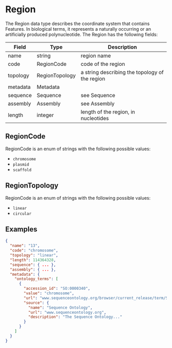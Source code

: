 # Region

The Region data type describes the coordinate system that contains Features. In biological terms, it represents a naturally occurring or an artificially produced polynucleotide. The Region has the following fields:

| Field     | Type           | Description |
|-------    |----------------|-------------|
| name      | string         | region name
| code      | RegionCode     | code of the region
| topology  | RegionTopology | a string describing the topology of the region
| metadata  | Metadata       |
| sequence  | Sequence       | see Sequence
| assembly  | Assembly       | see Assembly
| length    | integer        | length of the region, in nucleotides

## RegionCode
RegionCode is an enum of strings with the following possible values:
- `chromosome`
- `plasmid`
- `scaffold`

## RegionTopology
RegionCode is an enum of strings with the following possible values:
- `linear`
- `circular`

## Examples
```json
{
  "name": "13",
  "code": "chromosome",
  "topology": "linear",
  "length": 114364328,
  "sequence": { ... },
  "assembly": { ... },
  "metadata": {
    "ontology_terms": [
      {
        "accession_id": "SO:0000340",
        "value": "chromosome",
        "url": "www.sequenceontology.org/browser/current_release/term/SO:0000340",
        "source": {
          "name": "Sequence Ontology",
          "url": "www.sequenceontology.org",
          "description": "The Sequence Ontology..."
        }
      }
    ]
  }
}
```

